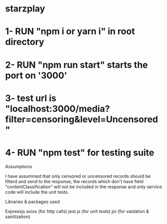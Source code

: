 # starzplay
# 1- RUN "npm i or yarn i" in root directory
# 2- RUN "npm run start" starts the port on '3000'
# 3- test url is "localhost:3000/media?filter=censoring&level=Uncensored"
# 4- RUN "npm test" for testing suite

Assumptions

I have assummed that only censored or uncensored records should be filterd and send to the response,
the records which don't have field "contentClassification" will not be included in the response
and only service code will include the unit tests.

Libraries & packages used

Expressjs 
axios  (for http calls)
jest.js (for unit tests)
joi (for vaidation & sanitization)
